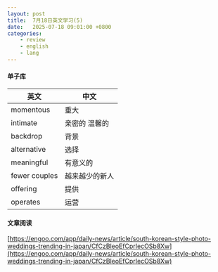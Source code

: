 ```yaml
---
layout: post
title:  7月18日英文学习(5)
date:   2025-07-18 09:01:00 +0800
categories: 
    - review
    - english
    - lang
---
```


#### 单子库

英文 | 中文
-- | --
momentous | 重大
intimate | 亲密的 温馨的
backdrop | 背景
alternative | 选择
meaningful | 有意义的
fewer couples | 越来越少的新人
offering | 提供
operates | 运营

#### 文章阅读

[https://engoo.com/app/daily-news/article/south-korean-style-photo-weddings-trending-in-japan/CfCzBleoEfCprIecOSb8Xw](https://engoo.com/app/daily-news/article/south-korean-style-photo-weddings-trending-in-japan/CfCzBleoEfCprIecOSb8Xw)